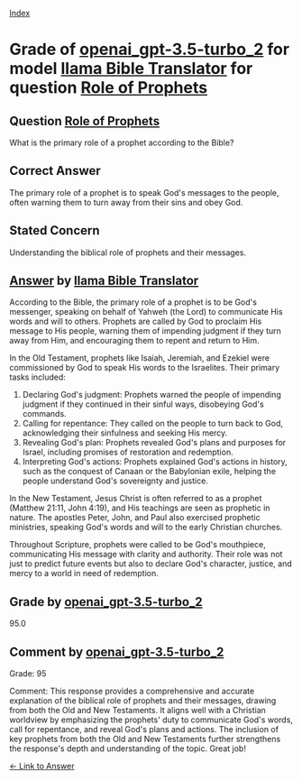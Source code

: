 
[Index](../../../../index.md)
# Grade of [openai_gpt-3.5-turbo_2](../../../grading_models/openai_gpt-3.5-turbo_2.md) for model [llama Bible Translator](../../../answering_models/llama_Bible_Translator.md) for question [Role of Prophets](../../../questions/Role_of_Prophets.md)

## Question [Role of Prophets](../../../questions/Role_of_Prophets.md)
What is the primary role of a prophet according to the Bible?

## Correct Answer
The primary role of a prophet is to speak God's messages to the people, often warning them to turn away from their sins and obey God.

## Stated Concern
Understanding the biblical role of prophets and their messages.

## [Answer](../Role_of_Prophets.md) by [llama Bible Translator](../../../answering_models/llama_Bible_Translator.md)
According to the Bible, the primary role of a prophet is to be God's messenger, speaking on behalf of Yahweh (the Lord) to communicate His words and will to others. Prophets are called by God to proclaim His message to His people, warning them of impending judgment if they turn away from Him, and encouraging them to repent and return to Him.

In the Old Testament, prophets like Isaiah, Jeremiah, and Ezekiel were commissioned by God to speak His words to the Israelites. Their primary tasks included:

1. Declaring God's judgment: Prophets warned the people of impending judgment if they continued in their sinful ways, disobeying God's commands.
2. Calling for repentance: They called on the people to turn back to God, acknowledging their sinfulness and seeking His mercy.
3. Revealing God's plan: Prophets revealed God's plans and purposes for Israel, including promises of restoration and redemption.
4. Interpreting God's actions: Prophets explained God's actions in history, such as the conquest of Canaan or the Babylonian exile, helping the people understand God's sovereignty and justice.

In the New Testament, Jesus Christ is often referred to as a prophet (Matthew 21:11, John 4:19), and His teachings are seen as prophetic in nature. The apostles Peter, John, and Paul also exercised prophetic ministries, speaking God's words and will to the early Christian churches.

Throughout Scripture, prophets were called to be God's mouthpiece, communicating His message with clarity and authority. Their role was not just to predict future events but also to declare God's character, justice, and mercy to a world in need of redemption.

## Grade by [openai_gpt-3.5-turbo_2](../../../grading_models/openai_gpt-3.5-turbo_2.md)
95.0

## Comment by [openai_gpt-3.5-turbo_2](../../../grading_models/openai_gpt-3.5-turbo_2.md)
Grade: 95

Comment: This response provides a comprehensive and accurate explanation of the biblical role of prophets and their messages, drawing from both the Old and New Testaments. It aligns well with a Christian worldview by emphasizing the prophets' duty to communicate God's words, call for repentance, and reveal God's plans and actions. The inclusion of key prophets from both the Old and New Testaments further strengthens the response's depth and understanding of the topic. Great job!

[&lt;- Link to Answer](../Role_of_Prophets.md)
